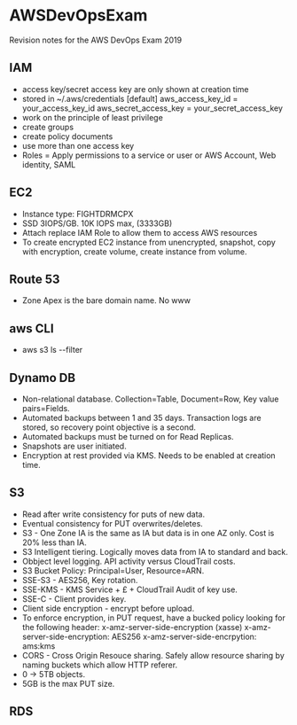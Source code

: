 # AWSDevOpsExam
Revision notes for the AWS DevOps Exam 2019

## IAM
 * access key/secret access key are only shown at creation time
 * stored in ~/.aws/credentials
    [default]
    aws_access_key_id = your_access_key_id
    aws_secret_access_key = your_secret_access_key
 * work on the principle of least privilege
 * create groups
 * create policy documents
 * use more than one access key
 * Roles = Apply permissions to a service or user or AWS Account, Web identity, SAML

## EC2
 * Instance type: FIGHTDRMCPX
 * SSD 3IOPS/GB. 10K IOPS max, (3333GB)
 * Attach replace IAM Role to allow them to access AWS resources
 * To create encrypted EC2 instance from unencrypted, snapshot, copy with encryption, create volume, create instance from volume.

## Route 53

 * Zone Apex is the bare domain name. No www

## aws CLI
 
 * aws s3 ls --filter

## Dynamo DB

 * Non-relational database. Collection=Table, Document=Row, Key value pairs=Fields.
 * Automated backups between 1 and 35 days. Transaction logs are stored, so recovery point objective is a second. 
 * Automated backups must be turned on for Read Replicas.
 * Snapshots are user initiated.
 * Encryption at rest provided via KMS. Needs to be enabled at creation time.

## S3

 * Read after write consistency for puts of new data.
 * Eventual consistency for PUT overwrites/deletes.
 * S3 - One Zone IA is the same as IA but data is in one AZ only. Cost is 20% less than IA.
 * S3 Intelligent tiering. Logically moves data from IA to standard and back.
 * Obbject level logging. API activity versus CloudTrail costs.
 * S3 Bucket Policy: Principal=User,  Resource=ARN.
 * SSE-S3 - AES256, Key rotation.
 * SSE-KMS - KMS Service + £ + CloudTrail Audit of key use.
 * SSE-C - Client provides key.
 * Client side encryption - encrypt before upload.
 * To enforce encryption, in PUT request, have a bucked policy looking for the following header: x-amz-server-side-encryption (xasse)
   x-amz-server-side-encryption: AES256
   x-amz-server-side-encrpytion: ams:kms
 * CORS - Cross Origin Resouce sharing. Safely allow resource sharing by naming buckets which allow HTTP referer.
 * 0 -> 5TB objects. 
 * 5GB is the max PUT size.

## RDS 
